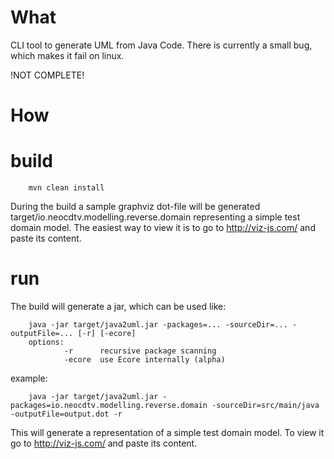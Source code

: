 What
=====
CLI tool to generate UML from Java Code. There is currently a small bug, which makes it fail on linux.

!NOT COMPLETE!

How
=====

build
======
        mvn clean install

During the build a sample graphviz dot-file will be generated target/io.neocdtv.modelling.reverse.domain representing a simple test domain model. The easiest way to view it is to go to http://viz-js.com/ and paste its content.

run
======
The build will generate a jar, which can be used like:

        java -jar target/java2uml.jar -packages=... -sourceDir=... -outputFile=... [-r] [-ecore]
        options:
                -r      recursive package scanning 
                -ecore  use Ecore internally (alpha)
                
example:

        java -jar target/java2uml.jar -packages=io.neocdtv.modelling.reverse.domain -sourceDir=src/main/java -outputFile=output.dot -r

This will generate a representation of a simple test domain model. To view it go to http://viz-js.com/ and paste its content.

